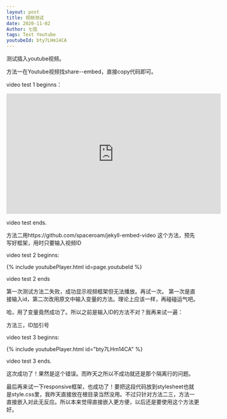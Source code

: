 ```yaml
---
layout: post
title: 视频测试
date: 2020-11-02
Author: 七弦
tags: Test Youtube
youtubeId: bty7LHm14CA
---
```


测试插入youtube视频。

方法一在Youtube视频找share--embed，直接copy代码即可。
    
video test 1 beginns： 
   
<iframe width="560" height="315" src="https://www.youtube.com/embed/bty7LHm14CA" frameborder="0" allow="accelerometer; autoplay; clipboard-write; encrypted-media; gyroscope; picture-in-picture" allowfullscreen></iframe>
   
   video test ends. 
   
方法二用https://github.com/spaceroam/jekyll-embed-video 这个方法，预先写好框架，用时只要输入视频ID

video test 2 beginns:

{% include youtubePlayer.html id=page.youtubeId %}

video test 2 ends

第一次测试方法二失败，成功显示视频框架但无法播放。再试一次。
第一次是直接输入id，第二次改用原文中输入变量的方法。理论上应该一样，再碰碰运气吧。

哈，用了变量竟然成功了。所以之前是输入ID的方法不对？我再来试一遍：

方法三，ID加引号

video test 3 beginns:

{% include youtubePlayer.html id="bty7LHm14CA" %}

video test 3 ends.

这次成功了！果然是这个错误。而昨天之所以不成功就还是那个隔离行的问题。

最后再来试一下responsive框架，也成功了！要把这段代码放到stylesheet也就是style.css里，我昨天直接放在根目录当然没用。不过只针对方法二三，方法一直接嵌入对此无反应。所以本来觉得直接嵌入更方便，以后还是要使用这个方法更好。

